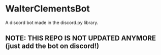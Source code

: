 # WalterClementsBot
A discord bot made in the discord.py library.

## NOTE: THIS REPO IS NOT UPDATED ANYMORE (just add the bot on discord!)
